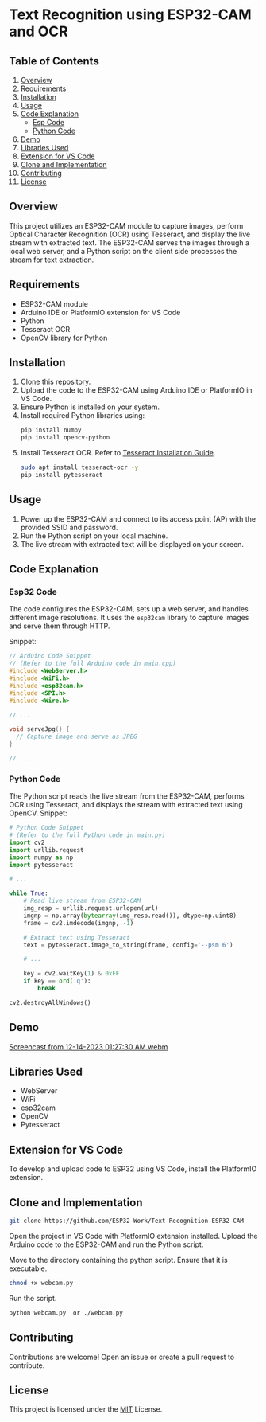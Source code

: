 # Text Recognition using ESP32-CAM and OCR

## Table of Contents
1. [Overview](#overview)
2. [Requirements](#requirements)
3. [Installation](#installation)
4. [Usage](#usage)
5. [Code Explanation](#code-explanation)
    - [Esp Code](#esp-code)
    - [Python Code](#python-code)
6. [Demo](#demo)
7. [Libraries Used](#libraries-used)
8. [Extension for VS Code](#extension-for-vs-code)
9. [Clone and Implementation](#clone-and-implementation)
10. [Contributing](#contributing)
11. [License](#license)

## Overview
This project utilizes an ESP32-CAM module to capture images, perform Optical Character Recognition (OCR) using Tesseract, and display the live stream with extracted text. The ESP32-CAM serves the images through a local web server, and a Python script on the client side processes the stream for text extraction.

## Requirements
- ESP32-CAM module
- Arduino IDE or PlatformIO extension for VS Code
- Python
- Tesseract OCR
- OpenCV library for Python

## Installation
1. Clone this repository.
2. Upload the code to the ESP32-CAM using Arduino IDE or PlatformIO in VS Code.
3. Ensure Python is installed on your system.
4. Install required Python libraries using:
    ```bash
    pip install numpy 
    pip install opencv-python 
    ```
5. Install Tesseract OCR. Refer to [Tesseract Installation Guide](https://github.com/tesseract-ocr/tesseract).
    ```bash
    sudo apt install tesseract-ocr -y
    pip install pytesseract
    ```

## Usage
1. Power up the ESP32-CAM and connect to its access point (AP) with the provided SSID and password.
2. Run the Python script on your local machine.
3. The live stream with extracted text will be displayed on your screen.

## Code Explanation

### Esp32 Code
The code configures the ESP32-CAM, sets up a web server, and handles different image resolutions. It uses the `esp32cam` library to capture images and serve them through HTTP.

Snippet:
```cpp
// Arduino Code Snippet
// (Refer to the full Arduino code in main.cpp)
#include <WebServer.h>
#include <WiFi.h>
#include <esp32cam.h>
#include <SPI.h>
#include <Wire.h>

// ...

void serveJpg() {
  // Capture image and serve as JPEG
}

// ...
```
### Python Code
The Python script reads the live stream from the ESP32-CAM, performs OCR using Tesseract, and displays the stream with extracted text using OpenCV.
Snippet:
```python
# Python Code Snippet
# (Refer to the full Python code in main.py)
import cv2
import urllib.request
import numpy as np
import pytesseract

# ...

while True:
    # Read live stream from ESP32-CAM
    img_resp = urllib.request.urlopen(url)
    imgnp = np.array(bytearray(img_resp.read()), dtype=np.uint8)
    frame = cv2.imdecode(imgnp, -1)

    # Extract text using Tesseract
    text = pytesseract.image_to_string(frame, config='--psm 6')

    # ...

    key = cv2.waitKey(1) & 0xFF
    if key == ord('q'):
        break

cv2.destroyAllWindows()
```

## Demo

[Screencast from 12-14-2023 01:27:30 AM.webm](https://github.com/ESP32-Work/Text-Recognition-ESP32-CAM/assets/81290322/b9acfa72-a46f-4536-a052-0e22f2cb0e27)

## Libraries Used
- WebServer
- WiFi
- esp32cam
- OpenCV
- Pytesseract

## Extension for VS Code
To develop and upload code to ESP32 using VS Code, install the PlatformIO extension.

## Clone and Implementation
```bash
git clone https://github.com/ESP32-Work/Text-Recognition-ESP32-CAM
```

Open the project in VS Code with PlatformIO extension installed. Upload the Arduino code to the ESP32-CAM and run the Python script.

Move to the directory containing the python script. Ensure that it is executable.
```bash
chmod +x webcam.py
``` 
Run the script.
```bash
python webcam.py  or ./webcam.py
```

## Contributing
Contributions are welcome! Open an issue or create a pull request to contribute.

## License
This project is licensed under the [MIT](LICENSE) License.

